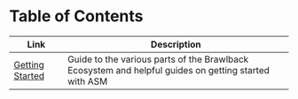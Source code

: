 # Table of Contents

| Link | Description |
| ---- | ----------- |
| [Getting Started](https://github.com/project-slippi/slippi-wiki/blob/master/GETTING_STARTED.md) | Guide to the various parts of the Brawlback Ecosystem and helpful guides on getting started with ASM |
